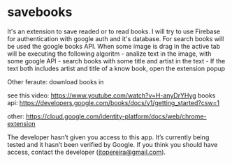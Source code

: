 # savebooks
It's an extension to save readed or to read books.
I will try to use Firebase for authentication with google auth and it's database.
For search books will be used the google books API.
When some image is drag in the active tab will be executing the following algoritm
    - analize text in the image, with some google API
    - search books with some title and artist in the text
    - If the text both includes artist and title of a know book, open the extension popup

Other feraute: download books in 

see this video: https://www.youtube.com/watch?v=H-anyDrYHyg
books api: https://developers.google.com/books/docs/v1/getting_started?csw=1

other: https://cloud.google.com/identity-platform/docs/web/chrome-extension

The developer hasn’t given you access to this app. It’s currently being tested and it hasn’t been verified by Google. If you think you should have access, contact the developer (jtopereira@gmail.com).